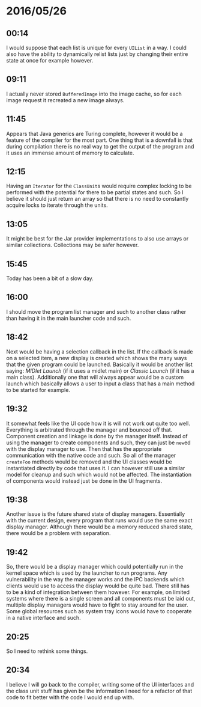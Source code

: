 # 2016/05/26

## 00:14

I would suppose that each list is unique for every `UIList` in a way. I could
also have the ability to dynamically relist lists just by changing their
entire state at once for example however.

## 09:11

I actually never stored `BufferedImage` into the image cache, so for each image
request it recreated a new image always.

## 11:45

Appears that Java generics are Turing complete, however it would be a feature
of the compiler for the most part. One thing that is a downfall is that during
compilation there is no real way to get the output of the program and it uses
an immense amount of memory to calculate.

## 12:15

Having an `Iterator` for the `ClassUnit`s would require complex locking to be
performed with the potential for there to be partial states and such. So I
believe it should just return an array so that there is no need to constantly
acquire locks to iterate through the units.

## 13:05

It might be best for the Jar provider implementations to also use arrays or
similar collections. Collections may be safer however.

## 15:45

Today has been a bit of a slow day.

## 16:00

I should move the program list manager and such to another class rather than
having it in the main launcher code and such.

## 18:42

Next would be having a selection callback in the list. If the callback is made
on a selected item, a new display is created which shows the many ways that the
given program could be launched. Basically it would be another list saying:
_MIDlet Launch_ (if it uses a midlet main) or _Classic Launch_ (if it has a
main class). Additionally one that will always appear would be a custom launch
which basically allows a user to input a class that has a main method to be
started for example.

## 19:32

It somewhat feels like the UI code how it is will not work out quite too well.
Everything is arbitrated through the manager and bounced off that. Component
creation and linkage is done by the manager itself. Instead of using the
manager to create components and such, they can just be `new`ed with the
display manager to use. Then that has the appropriate communication with the
native code and such. So all of the manager `createFoo` methods would be
removed and the UI classes would be instantiated directly by code that uses it.
I can however still use a similar model for cleanup and such which would not
be affected. The instantiation of components would instead just be done in
the UI fragments.

## 19:38

Another issue is the future shared state of display managers. Essentially with
the current design, every program that runs would use the same exact display
manager. Although there would be a memory reduced shared state, there would be
a problem with separation.

## 19:42

So, there would be a display manager which could potentially run in the kernel
space which is used by the launcher to run programs. Any vulnerability in the
way the manager works and the IPC backends which clients would use to access
the display would be quite bad. There still has to be a kind of integration
between them however. For example, on limited systems where there is a single
screen and all components must be laid out, multiple display managers would
have to fight to stay around for the user. Some global resources such as
system tray icons would have to cooperate in a native interface and such.

## 20:25

So I need to rethink some things.

## 20:34

I believe I will go back to the compiler, writing some of the UI interfaces
and the class unit stuff has given be the information I need for a refactor
of that code to fit better with the code I would end up with.

